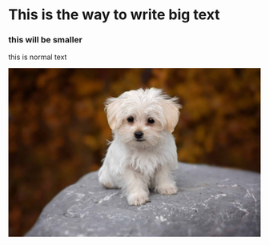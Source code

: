 # This is the way to write big text
### this will be smaller
this is normal text

![](https://github.com/LauraH3006/Session3/blob/master/puppy.jpg)


